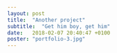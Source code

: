 ```yaml
---
layout: post
title:  "Another project"
subtitle:  "Get him boy, get him"
date:   2018-02-07 20:40:47 +0100
poster: "portfolio-3.jpg"
---
```


